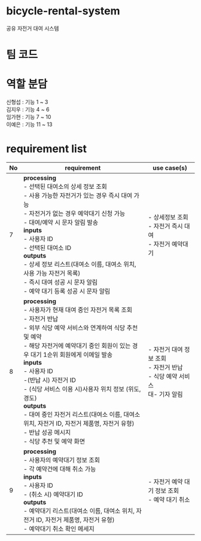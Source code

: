 # bicycle-rental-system

공유 자전거 대여 시스템

# 팀 코드

# 역할 분담

신형섭 : 기능 1 ~ 3<br>
김지우 : 기능 4 ~ 6<br>
임가현 : 기능 7 ~ 10<br>
이예은 : 기능 11 ~ 13

# requirement list

| No  | requirement                                                                                                                                                                                                                                                                                                                                                                                                                                                                                             | use case(s)                                                                     |
| --- | ------------------------------------------------------------------------------------------------------------------------------------------------------------------------------------------------------------------------------------------------------------------------------------------------------------------------------------------------------------------------------------------------------------------------------------------------------------------------------------------------------- | ------------------------------------------------------------------------------- |
| 7   | **processing**<br>- 선택된 대여소의 상세 정보 조회 <br>- 사용 가능한 자전거가 있는 경우 즉시 대여 가능 <br>- 자전거가 없는 경우 예약대기 신청 가능 <br>- 대여/예약 시 문자 알림 발송<br>**inputs**<br>- 사용자 ID <br>- 선택된 대여소 ID<br>**outputs**<br>- 상세 정보 리스트(대여소 이름, 대여소 위치, 사용 가능 자전거 목록) <br>- 즉시 대여 성공 시 문자 알림 <br>- 예약 대기 등록 성공 시 문자 알림                                                                                                 | - 상세정보 조회<br>- 자전거 즉시 대여<br>- 자전거 예약대기                      |
| 8   | **processing**<br>- 사용자가 현재 대여 중인 자전거 목록 조회 <br>- 자전거 반납<br>- 외부 식당 예약 서비스와 연계하여 식당 추천 및 예약<br>- 해당 자전거에 예약대기 중인 회원이 있는 경우 대기 1순위 회원에게 이메일 발송<br>**inputs**<br>- 사용자 ID <br>-(반납 시) 자전거 ID <br>- (식당 서비스 이용 시)사용자 위치 정보 (위도, 경도)<br>**outputs**<br>- 대여 중인 자전거 리스트(대여소 이름, 대여소 위치, 자전거 ID, 자전거 제품명, 자전거 유형) <br>- 반납 성공 메시지<br>- 식당 추천 및 예약 화면 | - 자전거 대여 정보 조회<br>- 자전거 반납<br>- 식당 예약 서비스<br>대- 기자 알림 |
| 9   | **processing**<br>- 사용자의 예약대기 정보 조회 <br>- 각 예약건에 대해 취소 가능<br>**inputs**<br>- 사용자 ID <br>- (취소 시) 예약대기 ID<br>**outputs**<br>- 예약대기 리스트(대여소 이름, 대여소 위치, 자전거 ID, 자전거 제품명, 자전거 유형) <br>- 예약대기 취소 확인 메세지<br>                                                                                                                                                                                                                      | - 자전거 예약 대기 정보 조회<br>- 예약 대기 취소                                |

